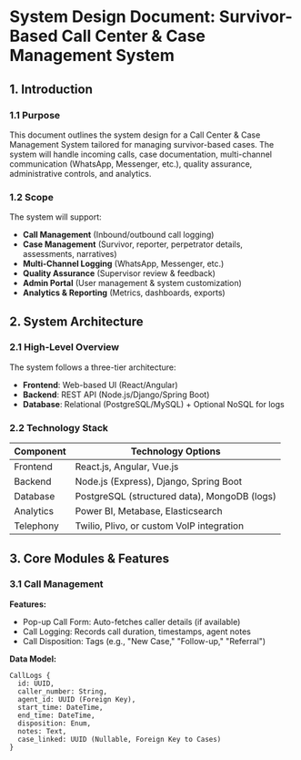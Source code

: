 # System Design Document: Survivor-Based Call Center & Case Management System

## 1. Introduction

### 1.1 Purpose
This document outlines the system design for a Call Center & Case Management System tailored for managing survivor-based cases. The system will handle incoming calls, case documentation, multi-channel communication (WhatsApp, Messenger, etc.), quality assurance, administrative controls, and analytics.

### 1.2 Scope
The system will support:

- **Call Management** (Inbound/outbound call logging)
- **Case Management** (Survivor, reporter, perpetrator details, assessments, narratives)
- **Multi-Channel Logging** (WhatsApp, Messenger, etc.)
- **Quality Assurance** (Supervisor review & feedback)
- **Admin Portal** (User management & system customization)
- **Analytics & Reporting** (Metrics, dashboards, exports)

## 2. System Architecture

### 2.1 High-Level Overview
The system follows a three-tier architecture:

- **Frontend**: Web-based UI (React/Angular)
- **Backend**: REST API (Node.js/Django/Spring Boot)
- **Database**: Relational (PostgreSQL/MySQL) + Optional NoSQL for logs

### 2.2 Technology Stack

| Component    | Technology Options                              |
|-------------|--------------------------------------------------|
| Frontend     | React.js, Angular, Vue.js                        |
| Backend      | Node.js (Express), Django, Spring Boot           |
| Database     | PostgreSQL (structured data), MongoDB (logs)     |
| Analytics    | Power BI, Metabase, Elasticsearch                |
| Telephony    | Twilio, Plivo, or custom VoIP integration        |

## 3. Core Modules & Features

### 3.1 Call Management

**Features:**
- Pop-up Call Form: Auto-fetches caller details (if available)
- Call Logging: Records call duration, timestamps, agent notes
- Call Disposition: Tags (e.g., "New Case," "Follow-up," "Referral")

**Data Model:**

```plaintext
CallLogs {
  id: UUID,
  caller_number: String,
  agent_id: UUID (Foreign Key),
  start_time: DateTime,
  end_time: DateTime,
  disposition: Enum,
  notes: Text,
  case_linked: UUID (Nullable, Foreign Key to Cases)
}
